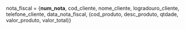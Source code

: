 nota_fiscal = {**num_nota**, cod_cliente, nome_cliente, logradouro_cliente, telefone_cliente, data_nota_fiscal, (cod_produto, desc_produto, qtdade, valor_produto, valor_total)}
